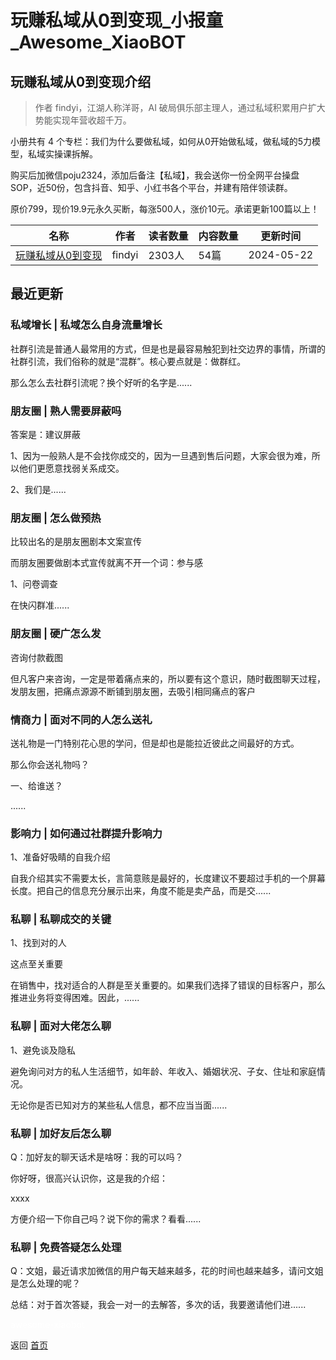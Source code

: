 # 玩赚私域从0到变现_小报童_Awesome_XiaoBOT

## 玩赚私域从0到变现介绍
> 作者 findyi，江湖人称洋哥，AI 破局俱乐部主理人，通过私域积累用户扩大势能实现年营收超千万。    
    
小册共有 4 个专栏：我们为什么要做私域，如何从0开始做私域，做私域的5力模型，私域实操课拆解。    
    
购买后加微信poju2324，添加后备注【私域】，我会送你一份全网平台操盘SOP，近50份，包含抖音、知乎、小红书各个平台，并建有陪伴领读群。    
    
原价799，现价19.9元永久买断，每涨500人，涨价10元。承诺更新100篇以上！  
  


|名称|作者|读者数量|内容数量|更新时间|
|---|---|---|---|---|
|[玩赚私域从0到变现](https://xiaobot.net/p/1000009?refer=0b133df9-27dc-423b-8101-639049001c13)|findyi|2303人|54篇|2024-05-22|

## 最近更新
### 私域增长 | 私域怎么自身流量增长

社群引流是普通人最常用的方式，但是也是最容易触犯到社交边界的事情，所谓的社群引流，我们俗称的就是“混群”。核心要点就是：做群红。

那么怎么去社群引流呢？换个好听的名字是......

### 朋友圈 | 熟人需要屏蔽吗

答案是：建议屏蔽

1、因为一般熟人是不会找你成交的，因为一旦遇到售后问题，大家会很为难，所以他们更愿意找弱关系成交。

2、我们是......

### 朋友圈 | 怎么做预热

比较出名的是朋友圈剧本文案宣传

而朋友圈要做剧本式宣传就离不开一个词：参与感

1、问卷调查

在快闪群准......

### 朋友圈 | 硬广怎么发

咨询付款截图

但凡客户来咨询，一定是带着痛点来的，所以要有这个意识，随时截图聊天过程，发朋友圈，把痛点源源不断铺到朋友圈，去吸引相同痛点的客户

### 情商力 | 面对不同的人怎么送礼

送礼物是一门特别花心思的学问，但是却也是能拉近彼此之间最好的方式。

那么你会送礼物吗？

一、给谁送？

......

### 影响力 | 如何通过社群提升影响力

1、准备好吸睛的自我介绍

自我介绍其实不需要太长，言简意赅是最好的，长度建议不要超过手机的一个屏幕长度。把自己的信息充分展示出来，角度不能是卖产品，而是交......

### 私聊 | 私聊成交的关键

1、找到对的人

这点至关重要

在销售中，找对适合的人群是至关重要的。如果我们选择了错误的目标客户，那么推进业务将变得困难。因此，......

### 私聊 | 面对大佬怎么聊

1、避免谈及隐私

避免询问对方的私人生活细节，如年龄、年收入、婚姻状况、子女、住址和家庭情况。

无论你是否已知对方的某些私人信息，都不应当当面......

### 私聊 | 加好友后怎么聊

Q：加好友的聊天话术是啥呀：我的可以吗？

你好呀，很高兴认识你，这是我的介绍：

xxxx

方便介绍一下你自己吗？说下你的需求？看看......

### 私聊 | 免费答疑怎么处理

Q：文姐，最近请求加微信的用户每天越来越多，花的时间也越来越多，请问文姐是怎么处理的呢？

总结：对于首次答疑，我会一对一的去解答，多次的话，我要邀请他们进......


<a href="https://github.com/Reno9527/awesome-xiaobot" style="color: white; text-decoration: none;">awesome-xiaobot</a>

返回 [首页](../README.md)

